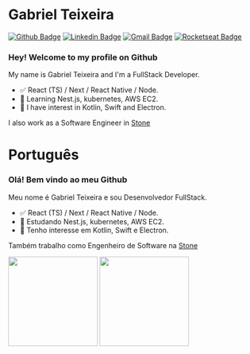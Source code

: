 # Gabriel Teixeira 

[![Github Badge](https://img.shields.io/badge/-Github-000?style=flat-square&logo=Github&logoColor=white&link=https://github.com/gabriel-nt)](https://github.com/gabriel-nt)
[![Linkedin Badge](https://img.shields.io/badge/-LinkedIn-blue?style=flat-square&logo=Linkedin&logoColor=white&link=https://www.linkedin.com/in/gabriel-nt/)](https://www.linkedin.com/in/gabriel-nt/)
[![Gmail Badge](https://img.shields.io/badge/-Gmail-c14438?style=flat-square&logo=Gmail&logoColor=white&link=mailto:gabrielnt.dev@gmail.com)](mailto:gabrielnt.dev@gmail.com)
[![Rocketseat Badge](https://img.shields.io/badge/Rocketseat-8257e5?style=flat-square&link=https://app.rocketseat.com.br/me/gabriel-nt)](https://app.rocketseat.com.br/me/gabriel-nt)

### Hey! Welcome to my profile on Github

My name is Gabriel Teixeira and I'm a FullStack Developer.

- ✅ React (TS) / Next / React Native / Node.
- 📕 Learning Nest.js, kubernetes, AWS EC2.
- 📖 I have interest in Kotlin, Swift and Electron.

I also work as a Software Engineer in [Stone](https://www.linkedin.com/company/stone/)

# Português
### Olá! Bem vindo ao meu Github

Meu nome é Gabriel Teixeira e sou Desenvolvedor FullStack.

- ✅ React (TS) / Next / React Native / Node.
- 📕 Estudando Nest.js, kubernetes, AWS EC2.
- 📖 Tenho interesse em Kotlin, Swift e Electron.

Também trabalho como Engenheiro de Software na [Stone](https://www.linkedin.com/company/stone/)

<div>
  <img height='180em' src="https://github-readme-stats.vercel.app/api?username=gabriel-nt&theme=light&show_icons=true" />
  <img height='180em' src='https://github-readme-stats.vercel.app/api/top-langs/?username=gabriel-nt&layout=compact&theme=light' />
</div>
